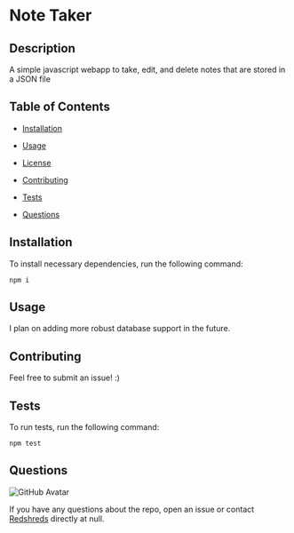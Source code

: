 

# Note Taker


## Description

A simple javascript webapp to take, edit, and delete notes that are stored in a JSON file

## Table of Contents 

* [Installation](#installation)

* [Usage](#usage)

* [License](#license)

* [Contributing](#contributing)

* [Tests](#tests)

* [Questions](#questions)

## Installation

To install necessary dependencies, run the following command:

```
npm i
```

## Usage

I plan on adding more robust database support in the future.


    
## Contributing

Feel free to submit an issue! :)

## Tests

To run tests, run the following command:

```
npm test
```

## Questions

![GitHub Avatar](https://avatars0.githubusercontent.com/u/58519368?v=4)

If you have any questions about the repo, open an issue or contact [Redshreds](https://api.github.com/users/Redshreds) directly at null.




    
